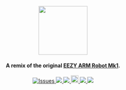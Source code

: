 <p align="center">
    <img src="https://raspibot.github.io/RasPiBot/files/images/RasPiBotLogoHorizontal.png"
        height="130">
</p>

<h4 align="center">A remix of the original <a href="http://www.eezyrobots.it/eba_mk1.html" target="_blank">EEZY ARM Robot Mk1</a>.</h4>


<p align="center">
<a href="">
    <img src="https://img.shields.io/badge/Solid%20Edge-ST7-blue.svg"
         alt="Issues">
  </a>
  <a href="https://github.com/Ardrake/RasPiBot/issues">
    <img src="https://img.shields.io/codeclimate/issues/github/me-and/mdf.svg">
  </a>
    <a href=""><img src="https://img.shields.io/badge/contributions-welcome-brightgreen.svg">
  </a>
     <a href='https://ko-fi.com/A8722AIZ' target='_blank'><img height='20' style='border:0px;height:20px;' src='https://az743702.vo.msecnd.net/cdn/kofi2.png?v=0' border='0' alt='Buy Me a Coffee at ko-fi.com' />
    </a>
     <a href="https://opensource.org/licenses/MIT">
    <img src="https://img.shields.io/badge/license-MIT%20License-brightgreen.svg">
  </a>
  <a href="https://github.com/Ardrake">
    <img src="https://cdn.rawgit.com/sindresorhus/awesome/d7305f38d29fed78fa85652e3a63e154dd8e8829/media/badge.svg">
  </a>
</p>
